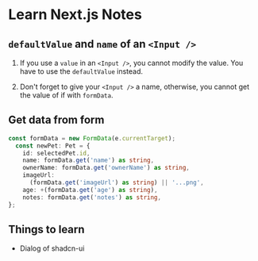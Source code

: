 # Learn Next.js Notes

## `defaultValue` and `name` of an `<Input />`

1. If you use a `value` in an `<Input />`, you cannot modify the value. You have to use the `defaultValue` instead.

2. Don't forget to give your `<Input />` a name, otherwise, you cannot get the value of if with `formData`.

## Get data from form

```typeScript
const formData = new FormData(e.currentTarget);
  const newPet: Pet = {
    id: selectedPet.id,
    name: formData.get('name') as string,
    ownerName: formData.get('ownerName') as string,
    imageUrl:
      (formData.get('imageUrl') as string) || '...png',
    age: +(formData.get('age') as string),
    notes: formData.get('notes') as string,
};
```

## Things to learn

- Dialog of shadcn-ui

